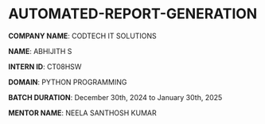 # AUTOMATED-REPORT-GENERATION

**COMPANY NAME**: CODTECH IT SOLUTIONS

**NAME**: ABHIJITH S

**INTERN ID**: CT08HSW

**DOMAIN**: PYTHON PROGRAMMING

**BATCH DURATION**: December 30th, 2024 to January 30th, 2025

**MENTOR NAME**: NEELA SANTHOSH KUMAR
